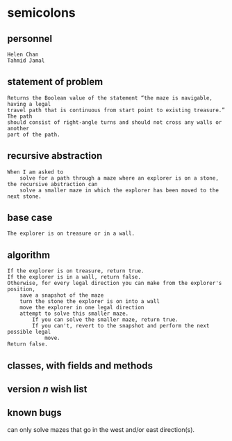 # semicolons
## personnel
    Helen Chan 
    Tahmid Jamal

## statement of problem
    Returns the Boolean value of the statement “the maze is navigable, having a legal
    travel path that is continuous from start point to existing treasure.” The path 
    should consist of right-angle turns and should not cross any walls or another 
    part of the path. 

## recursive abstraction
    When I am asked to
        solve for a path through a maze where an explorer is on a stone,
    the recursive abstraction can
        solve a smaller maze in which the explorer has been moved to the next stone.
   
## base case 
    The explorer is on treasure or in a wall.  
    
## algorithm 
    If the explorer is on treasure, return true. 
    If the explorer is in a wall, return false. 
    Otherwise, for every legal direction you can make from the explorer's position,
        save a snapshot of the maze
        turn the stone the explorer is on into a wall
        move the explorer in one legal direction
        attempt to solve this smaller maze.
            If you can solve the smaller maze, return true.
            If you can't, revert to the snapshot and perform the next possible legal
                move.
    Return false. 
    
## classes, with fields and methods  

## version *n* wish list

## known bugs 
   can only solve mazes that go in the west and/or east direction(s).
 
    

